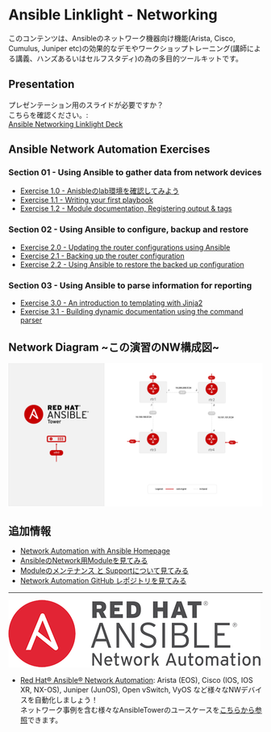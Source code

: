 # Ansible Linklight - Networking

このコンテンツは、Ansibleのネットワーク機器向け機能(Arista, Cisco, Cumulus, Juniper etc)の効果的なデモやワークショップトレーニング(講師による講義、ハンズあるいはセルフスタディ)の為の多目的ツールキットです。

## Presentation
プレゼンテーション用のスライドが必要ですか？  
こちらを確認ください。:  
[Ansible Networking Linklight Deck](../../decks/ansible-networking_v2.html)

## Ansible Network Automation Exercises

### Section 01 - Using Ansible to gather data from network devices
- [Exercise 1.0 - Anisbleのlab環境を確認してみよう](./exercises/1-0-explore)
- [Exercise 1.1 - Writing your first playbook](./exercises/1-1-first-playbook)
- [Exercise 1.2 - Module documentation, Registering output & tags](./exercises/1-2-playbook-basics)

### Section 02 - Using Ansible to configure, backup and restore
- [Exercise 2.0 - Updating the router configurations using Ansible](./exercises/2-0-config)
- [Exercise 2.1 - Backing up the router configuration](./exercises/2-1-backup/)
- [Exercise 2.2 - Using Ansible to restore the backed up configuration](./exercises/2-2-restore)

### Section 03 - Using Ansible to parse information for reporting
- [Exercise 3.0 - An introduction to templating with Jinja2](./exercises/3-0-templates)
- [Exercise 3.1 - Building dynamic documentation using the command parser](./exercises/3-1-parser/)

## Network Diagram ~この演習のNW構成図~
![Red Hat Ansible Automation](../../images/network_diagram.png)

## 追加情報
 - [Network Automation with Ansible Homepage](https://www.ansible.com/network-automation)
 - [AnsibleのNetwork用Moduleを見てみる](http://docs.ansible.com/ansible/latest/list_of_network_modules.html)
 - [Moduleのメンテナンス と Supportについて見てみる](http://docs.ansible.com/ansible/latest/modules_support.html)
 - [Network Automation GitHub レポジトリを見てみる](https://github.com/network-automation)

---
![Red Hat Ansible Automation](../../images/networkautomation.png)

- [Red Hat® Ansible® Network Automation](https://www.ansible.com/networking): Arista (EOS), Cisco (IOS, IOS XR, NX-OS), Juniper (JunOS), Open vSwitch, VyOS など様々なNWデバイスを自動化しましょう！  
ネットワーク事例を含む様々なAnsibleTowerのユースケースを[こちらから参照](https://www.ansible.com/tower)できます。
